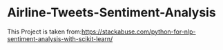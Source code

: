 # Airline-Tweets-Sentiment-Analysis

This Project is taken from:https://stackabuse.com/python-for-nlp-sentiment-analysis-with-scikit-learn/
